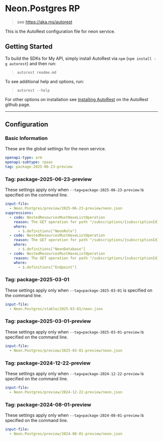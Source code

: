 # Neon.Postgres RP

> see https://aka.ms/autorest

This is the AutoRest configuration file for neon service.

## Getting Started

To build the SDKs for My API, simply install AutoRest via `npm` (`npm install -g autorest`) and then run:

> `autorest readme.md`

To see additional help and options, run:

> `autorest --help`

For other options on installation see [Installing AutoRest](https://aka.ms/autorest/install) on the AutoRest github page.

---

## Configuration

### Basic Information

These are the global settings for the neon service.

```yaml
openapi-type: arm
openapi-subtype: rpaas
tag: package-2025-06-23-preview
```

### Tag: package-2025-06-23-preview

These settings apply only when `--tag=package-2025-06-23-preview` is specified on the command line.

```yaml $(tag) == 'package-2025-06-23-preview'
input-file:
  - Neon.Postgres/preview/2025-06-23-preview/neon.json
suppressions:
  - code: NestedResourcesMustHaveListOperation
    reason: The GET operation for path "/subscriptions/{subscriptionId}/resourceGroups/{resourceGroupName}/providers/Neon.Postgres/organizations/{organizationName}/projects/{projectName}/branches/{branchName}/neonRoles" returns a list of NeonRole. There isn't a point GET for this operation.
    where:
      - $.definitions["NeonRole"]
  - code: NestedResourcesMustHaveListOperation
    reason: The GET operation for path "/subscriptions/{subscriptionId}/resourceGroups/{resourceGroupName}/providers/Neon.Postgres/organizations/{organizationName}/projects/{projectName}/branches/{branchName}/neonDatabase" returns a list of NeonDatabase. There isn't a point GET for this operation.
    where:
      - $.definitions["NeonDatabase"]
  - code: NestedResourcesMustHaveListOperation
    reason: The GET operation for path "/subscriptions/{subscriptionId}/resourceGroups/{resourceGroupName}/providers/Neon.Postgres/organizations/{organizationName}/projects/{projectName}/branches/{branchName}/endpoint" returns a list of endpoints. There isn't a point GET for this operation.
    where:
      - $.definitions["Endpoint"]
```

### Tag: package-2025-03-01

These settings apply only when `--tag=package-2025-03-01` is specified on the command line.

```yaml $(tag) == 'package-2025-03-01'
input-file:
  - Neon.Postgres/stable/2025-03-01/neon.json
```

### Tag: package-2025-03-01-preview

These settings apply only when `--tag=package-2025-03-01-preview` is specified on the command line.

```yaml $(tag) == 'package-2025-03-01-preview'
input-file:
  - Neon.Postgres/preview/2025-03-01-preview/neon.json
```

### Tag: package-2024-12-22-preview

These settings apply only when `--tag=package-2024-12-22-preview` is specified on the command line.

```yaml $(tag) == 'package-2024-12-22-preview'
input-file:
  - Neon.Postgres/preview/2024-12-22-preview/neon.json
```

### Tag: package-2024-08-01-preview

These settings apply only when `--tag=package-2024-08-01-preview` is specified on the command line.

```yaml $(tag) == 'package-2024-08-01-preview'
input-file:
  - Neon.Postgres/preview/2024-08-01-preview/neon.json
```
